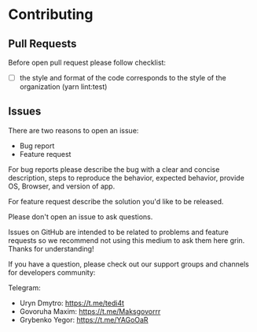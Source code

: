 # Contributing

## Pull Requests

Before open pull request please follow checklist:

- [ ] the style and format of the code corresponds to the style of the organization (yarn lint:test)

## Issues

There are two reasons to open an issue:

- Bug report
- Feature request

For bug reports please describe the bug with a clear and concise description,
steps to reproduce the behavior, expected behavior,
provide OS, Browser, and version of app.

For feature request describe the solution you'd like to be released.

Please don't open an issue to ask questions.

Issues on GitHub are intended to be related to problems and feature requests
so we recommend not using this medium to ask them here grin. Thanks for
understanding!

If you have a question, please check out our support groups and channels for
developers community:

Telegram:

- Uryn Dmytro: https://t.me/tedi4t
- Govoruha Maxim: https://t.me/Maksgovorrr
- Grybenko Yegor: https://t.me/YAGoOaR
